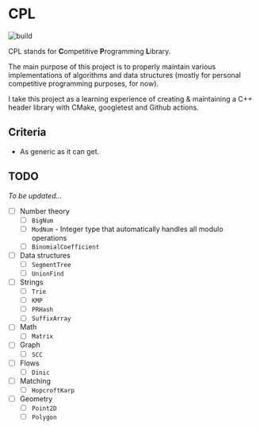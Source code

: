 # CPL

![build](https://github.com/nathan-wien/cpl/actions/workflows/cmake.yml/badge.svg)

CPL stands for **C**ompetitive **P**rogramming **L**ibrary.

The main purpose of this project is to properly maintain various implementations of algorithms and data structures (mostly for personal competitive programming purposes, for now).

I take this project as a learning experience of creating & maintaining a C++ header library with CMake, googletest and Github actions.


## Criteria

- As generic as it can get.


## TODO

*To be updated...*

- [ ] Number theory
  - [ ] `BigNum`
  - [ ] `ModNum` - Integer type that automatically handles all modulo operations
  - [ ] `BinomialCoefficient`
- [ ] Data structures
  - [ ] `SegmentTree`
  - [ ] `UnionFind`
- [ ] Strings
  - [ ] `Trie`
  - [ ] `KMP`
  - [ ] `PRHash`
  - [ ] `SuffixArray`
- [ ] Math
  - [ ] `Matrix`
- [ ] Graph
  - [ ] `SCC`
- [ ] Flows
  - [ ] `Dinic`
- [ ] Matching
  - [ ] `HopcroftKarp`
- [ ] Geometry
  - [ ] `Point2D`
  - [ ] `Polygon`
